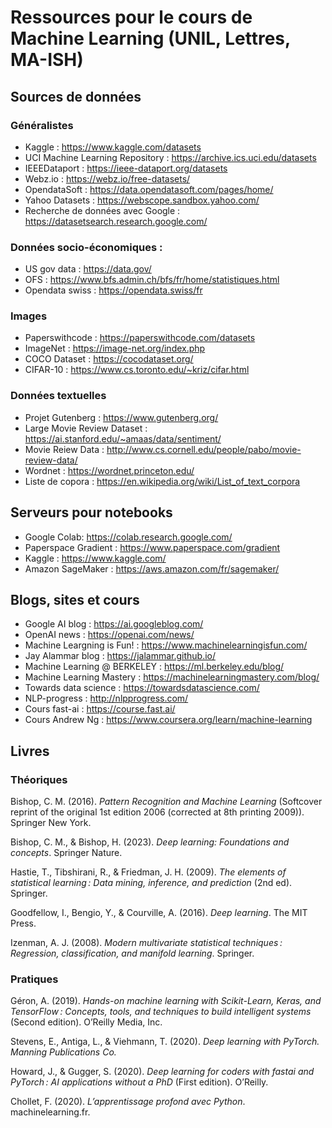 # Ressources pour le cours de Machine Learning (UNIL, Lettres, MA-ISH)

## Sources de données 

### Généralistes

* Kaggle : https://www.kaggle.com/datasets
* UCI Machine Learning Repository : https://archive.ics.uci.edu/datasets
* IEEEDataport : https://ieee-dataport.org/datasets
* Webz.io : https://webz.io/free-datasets/
* OpendataSoft : https://data.opendatasoft.com/pages/home/
* Yahoo Datasets : https://webscope.sandbox.yahoo.com/
* Recherche de données avec Google : https://datasetsearch.research.google.com/

### Données socio-économiques : 

* US gov data : https://data.gov/
* OFS : https://www.bfs.admin.ch/bfs/fr/home/statistiques.html
* Opendata swiss : https://opendata.swiss/fr

### Images

* Paperswithcode : https://paperswithcode.com/datasets
* ImageNet : https://image-net.org/index.php
* COCO Dataset : https://cocodataset.org/ 
* CIFAR-10 : https://www.cs.toronto.edu/~kriz/cifar.html

### Données textuelles

* Projet Gutenberg : https://www.gutenberg.org/
* Large Movie Review Dataset : https://ai.stanford.edu/~amaas/data/sentiment/
* Movie Reiew Data : http://www.cs.cornell.edu/people/pabo/movie-review-data/
* Wordnet : https://wordnet.princeton.edu/
* Liste de copora : https://en.wikipedia.org/wiki/List_of_text_corpora

## Serveurs pour notebooks

* Google Colab: https://colab.research.google.com/
* Paperspace Gradient : https://www.paperspace.com/gradient
* Kaggle : https://www.kaggle.com/
* Amazon SageMaker : https://aws.amazon.com/fr/sagemaker/

## Blogs, sites et cours

* Google AI blog : https://ai.googleblog.com/
* OpenAI news : https://openai.com/news/
* Machine Leargning is Fun! : https://www.machinelearningisfun.com/
* Jay Alammar blog : https://jalammar.github.io/
* Machine Learning @ BERKELEY : https://ml.berkeley.edu/blog/
* Machine Learning Mastery : https://machinelearningmastery.com/blog/
* Towards data science : https://towardsdatascience.com/
* NLP-progress : http://nlpprogress.com/
* Cours fast-ai : https://course.fast.ai/
* Cours Andrew Ng : https://www.coursera.org/learn/machine-learning

## Livres

### Théoriques 

Bishop, C. M. (2016). *Pattern Recognition and Machine Learning* (Softcover reprint of the original 1st edition 2006 (corrected at 8th printing 2009)). Springer New York.

Bishop, C. M., & Bishop, H. (2023). *Deep learning: Foundations and concepts*. Springer Nature.

Hastie, T., Tibshirani, R., & Friedman, J. H. (2009). *The elements of statistical learning : Data mining, inference, and prediction* (2nd ed). Springer.

Goodfellow, I., Bengio, Y., & Courville, A. (2016). *Deep learning*. The MIT Press.

Izenman, A. J. (2008). *Modern multivariate statistical techniques : Regression, classification, and manifold learning*. Springer.

### Pratiques

Géron, A. (2019). *Hands-on machine learning with Scikit-Learn, Keras, and TensorFlow : Concepts, tools, and techniques to build intelligent systems* (Second edition). O’Reilly Media, Inc.

Stevens, E., Antiga, L., & Viehmann, T. (2020). *Deep learning with PyTorch. Manning Publications Co.*

Howard, J., & Gugger, S. (2020). *Deep learning for coders with fastai and PyTorch : AI applications without a PhD* (First edition). O’Reilly.

Chollet, F. (2020). *L’apprentissage profond avec Python*. machinelearning.fr.

